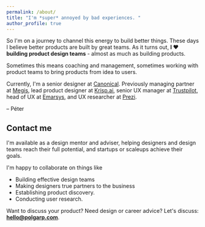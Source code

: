 ```yaml
---
permalink: /about/
title: "I'm *super* annoyed by bad experiences. "
author_profile: true
---
```



So I'm on a journey to channel this energy to build better things. These days I believe better products are built by great teams. As it turns out, **I ❤️ building product design teams** - almost as much as building products.

Sometimes this means coaching and management, sometimes working with product teams to bring products from idea to users.

Currently, I'm a senior designer at [Canonical](https://canonical.com/). Previously managing partner at [Megis](https://megis.studio/), lead product designer at [Krisp.ai](https://krisp.ai), senior UX manager at [Trustpilot](https://www.trustpilot.com/), head of UX at [Emarsys](https://emarsys.com/), and UX researcher at [Prezi](https://prezi.com/).

– Péter

## Contact me

I'm available as a design mentor and adviser, helping designers and design teams reach their full potential, and startups or scaleups achieve their goals.

I'm happy to collaborate on things like
- Building effective design teams
- Making designers true partners to the business
- Establishing product discovery.
- Conducting user research.

Want to discuss your product? Need design or career advice? Let's discuss: **hello@polgarp.com**.

